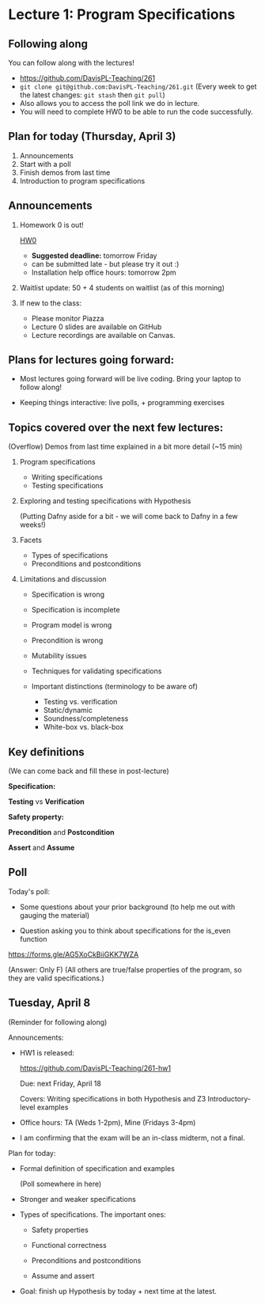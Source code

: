 # Lecture 1: Program Specifications

## Following along

You can follow along with the lectures!

- https://github.com/DavisPL-Teaching/261
- `git clone git@github.com:DavisPL-Teaching/261.git`
  (Every week to get the latest changes: `git stash` then `git pull`)
- Also allows you to access the poll link we do in lecture.
- You will need to complete HW0 to be able to run the code successfully.

## Plan for today (Thursday, April 3)

1. Announcements
2. Start with a poll
3. Finish demos from last time
4. Introduction to program specifications

## Announcements

1. Homework 0 is out!

    [HW0](https://forms.gle/KPTipNm5ZjjznLL48)

    - **Suggested deadline:** tomorrow Friday
    - can be submitted late - but please try it out :)
    - Installation help office hours: tomorrow 2pm

2. Waitlist update: 50 + 4 students on waitlist (as of this morning)

3. If new to the class:

    - Please monitor Piazza
    - Lecture 0 slides are available on GitHub
    - Lecture recordings are available on Canvas.

## Plans for lectures going forward:

- Most lectures going forward will be live coding.
  Bring your laptop to follow along!

- Keeping things interactive: live polls, + programming exercises

## Topics covered over the next few lectures:

(Overflow) Demos from last time explained in a bit more detail (~15 min)

1. Program specifications

    - Writing specifications
    - Testing specifications

2. Exploring and testing specifications with Hypothesis

    (Putting Dafny aside for a bit - we will come back to Dafny in a few weeks!)

3. Facets

    - Types of specifications
    - Preconditions and postconditions

4. Limitations and discussion

    - Specification is wrong

    - Specification is incomplete

    - Program model is wrong

    - Precondition is wrong

    - Mutability issues

    - Techniques for validating specifications

    - Important distinctions (terminology to be aware of)
        + Testing vs. verification
        + Static/dynamic
        + Soundness/completeness
        + White-box vs. black-box

## Key definitions

(We can come back and fill these in post-lecture)

**Specification:**

**Testing** vs **Verification**

**Safety property:**

**Precondition** and **Postcondition**

**Assert** and **Assume**

## Poll

Today's poll:

- Some questions about your prior background (to help me out with gauging the material)

- Question asking you to think about specifications for the is_even function

https://forms.gle/AG5XoCkBiiGKK7WZA

(Answer: Only F)
(All others are true/false properties of the program, so they are valid specifications.)

## Tuesday, April 8

(Reminder for following along)

Announcements:

- HW1 is released:

    https://github.com/DavisPL-Teaching/261-hw1

    Due: next Friday, April 18

    Covers:
    Writing specifications in both Hypothesis and Z3
    Introductory-level examples

- Office hours: TA (Weds 1-2pm), Mine (Fridays 3-4pm)

- I am confirming that the exam will be an in-class midterm, not a final.

Plan for today:

- Formal definition of specification and examples

    (Poll somewhere in here)

- Stronger and weaker specifications

- Types of specifications. The important ones:

    + Safety properties

    + Functional correctness

    + Preconditions and postconditions

    + Assume and assert

- Goal: finish up Hypothesis by today + next time at the latest.
